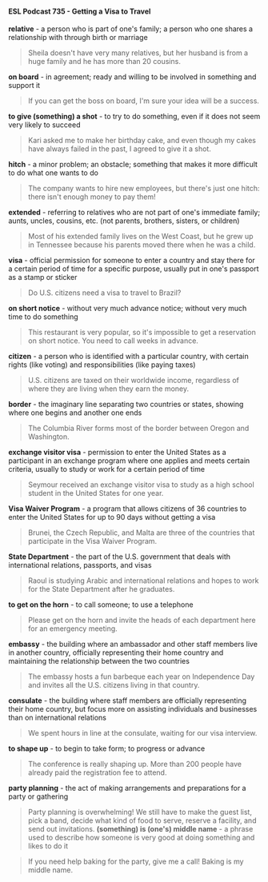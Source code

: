 #### ESL Podcast 735 - Getting a Visa to Travel

**relative** - a person who is part of one's family; a person who one shares a
relationship with through birth or marriage

> Sheila doesn't have very many relatives, but her husband is from a huge family
and he has more than 20 cousins.

**on board** - in agreement; ready and willing to be involved in something and
support it

> If you can get the boss on board, I'm sure your idea will be a success.

**to give (something) a shot** - to try to do something, even if it does not seem
very likely to succeed

> Kari asked me to make her birthday cake, and even though my cakes have
always failed in the past, I agreed to give it a shot.

**hitch** - a minor problem; an obstacle; something that makes it more difficult to do
what one wants to do

> The company wants to hire new employees, but there's just one hitch: there
isn't enough money to pay them!

**extended** - referring to relatives who are not part of one's immediate family;
aunts, uncles, cousins, etc. (not parents, brothers, sisters, or children)

> Most of his extended family lives on the West Coast, but he grew up in
Tennessee because his parents moved there when he was a child.

**visa** - official permission for someone to enter a country and stay there for a
certain period of time for a specific purpose, usually put in one's passport as a
stamp or sticker

> Do U.S. citizens need a visa to travel to Brazil?

**on short notice** - without very much advance notice; without very much time to
do something

> This restaurant is very popular, so it's impossible to get a reservation on short
notice. You need to call weeks in advance.

**citizen** - a person who is identified with a particular country, with certain rights
(like voting) and responsibilities (like paying taxes)

> U.S. citizens are taxed on their worldwide income, regardless of where they are
living when they earn the money.

**border** - the imaginary line separating two countries or states, showing where
one begins and another one ends

> The Columbia River forms most of the border between Oregon and
Washington.

**exchange visitor visa** - permission to enter the United States as a participant in
an exchange program where one applies and meets certain criteria, usually to
study or work for a certain period of time

> Seymour received an exchange visitor visa to study as a high school student in
the United States for one year.

**Visa Waiver Program** - a program that allows citizens of 36 countries to enter
the United States for up to 90 days without getting a visa

> Brunei, the Czech Republic, and Malta are three of the countries that participate
in the Visa Waiver Program.

**State Department** - the part of the U.S. government that deals with international
relations, passports, and visas

> Raoul is studying Arabic and international relations and hopes to work for the
State Department after he graduates.

**to get on the horn** - to call someone; to use a telephone

> Please get on the horn and invite the heads of each department here for an
emergency meeting.

**embassy** - the building where an ambassador and other staff members live in
another country, officially representing their home country and maintaining the
relationship between the two countries

> The embassy hosts a fun barbeque each year on Independence Day and
invites all the U.S. citizens living in that country.

**consulate** - the building where staff members are officially representing their
home country, but focus more on assisting individuals and businesses than on
international relations

> We spent hours in line at the consulate, waiting for our visa interview.

**to shape up** - to begin to take form; to progress or advance

> The conference is really shaping up. More than 200 people have already paid
the registration fee to attend.

**party planning** - the act of making arrangements and preparations for a party or
gathering

> Party planning is overwhelming! We still have to make the guest list, pick a
band, decide what kind of food to serve, reserve a facility, and send out
invitations.
**(something) is (one's) middle name** - a phrase used to describe how someone
is very good at doing something and likes to do it

> If you need help baking for the party, give me a call! Baking is my middle
name.


